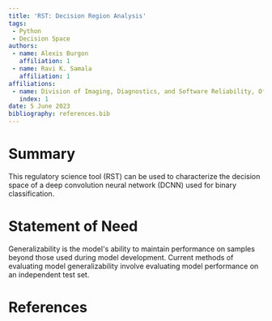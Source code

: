 ```yaml
---
title: 'RST: Decision Region Analysis'
tags:
 - Python
 - Decision Space
authors:
 - name: Alexis Burgon
   affiliation: 1
 - name: Ravi K. Samala
   affiliation: 1
affiliations:
 - name: Division of Imaging, Diagnostics, and Software Reliability, Office of Science and Engineering Laboratories, Center for Devices and Radiological Health, U.S., Food and Drug Administration
   index: 1
date: 5 June 2023
bibliography: references.bib
---
```


# Summary
This regulatory science tool (RST) can be used to characterize the decision space of a deep convolution neural network (DCNN) used for binary classification.
# Statement of Need
Generalizability is the model's ability to maintain performance on samples beyond those used during model development. Current methods of evaluating model generalizability involve evaluating model performance on an independent test set.
# References
